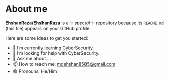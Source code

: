 # About me


**EhshanRaza/EhshanRaza** is a ✨ _special_ ✨ repository because its `README.md` (this file) appears on your GitHub profile.

Here are some ideas to get you started:

- 🌱 I’m currently learning CyberSecurity.
- 🤔 I’m looking for help with CyberSecurity.
- 💬 Ask me about ...
- 📫 How to reach me: mdehshan8585@gmail.com 
- 😄 Pronouns: He/Him

